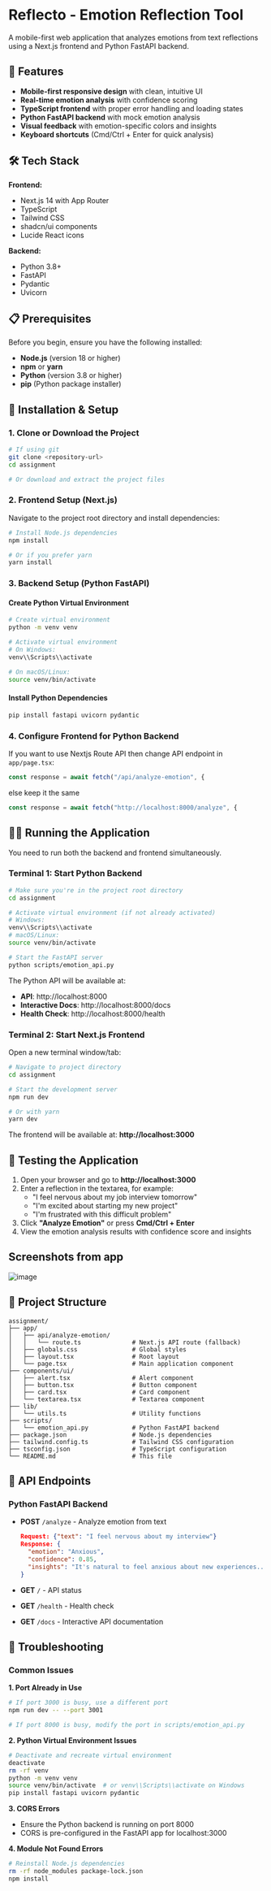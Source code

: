 # Reflecto - Emotion Reflection Tool

A mobile-first web application that analyzes emotions from text reflections using a Next.js frontend and Python FastAPI backend.

## 🌟 Features

- **Mobile-first responsive design** with clean, intuitive UI
- **Real-time emotion analysis** with confidence scoring
- **TypeScript frontend** with proper error handling and loading states
- **Python FastAPI backend** with mock emotion analysis
- **Visual feedback** with emotion-specific colors and insights
- **Keyboard shortcuts** (Cmd/Ctrl + Enter for quick analysis)

## 🛠️ Tech Stack

**Frontend:**
- Next.js 14 with App Router
- TypeScript
- Tailwind CSS
- shadcn/ui components
- Lucide React icons

**Backend:**
- Python 3.8+
- FastAPI
- Pydantic
- Uvicorn

## 📋 Prerequisites

Before you begin, ensure you have the following installed:
- **Node.js** (version 18 or higher)
- **npm** or **yarn**
- **Python** (version 3.8 or higher)
- **pip** (Python package installer)

## 🚀 Installation & Setup

### 1. Clone or Download the Project

```bash
# If using git
git clone <repository-url>
cd assignment

# Or download and extract the project files
```

### 2. Frontend Setup (Next.js)

Navigate to the project root directory and install dependencies:

```bash
# Install Node.js dependencies
npm install

# Or if you prefer yarn
yarn install
```

### 3. Backend Setup (Python FastAPI)

#### Create Python Virtual Environment

```bash
# Create virtual environment
python -m venv venv

# Activate virtual environment
# On Windows:
venv\\Scripts\\activate

# On macOS/Linux:
source venv/bin/activate
```

#### Install Python Dependencies

```bash
pip install fastapi uvicorn pydantic
```

### 4. Configure Frontend for Python Backend

If you want to use Nextjs Route API then change API endpoint in `app/page.tsx`:

```typescript
const response = await fetch("/api/analyze-emotion", {
```
else keep it the same

```typescript
const response = await fetch("http://localhost:8000/analyze", {
```

## 🏃‍♂️ Running the Application

You need to run both the backend and frontend simultaneously.

### Terminal 1: Start Python Backend

```bash
# Make sure you're in the project root directory
cd assignment

# Activate virtual environment (if not already activated)
# Windows:
venv\\Scripts\\activate
# macOS/Linux:
source venv/bin/activate

# Start the FastAPI server
python scripts/emotion_api.py
```

The Python API will be available at:
- **API**: http://localhost:8000
- **Interactive Docs**: http://localhost:8000/docs
- **Health Check**: http://localhost:8000/health

### Terminal 2: Start Next.js Frontend

Open a new terminal window/tab:

```bash
# Navigate to project directory
cd assignment

# Start the development server
npm run dev

# Or with yarn
yarn dev
```

The frontend will be available at: **http://localhost:3000**

## 🧪 Testing the Application

1. Open your browser and go to **http://localhost:3000**
2. Enter a reflection in the textarea, for example:
   - "I feel nervous about my job interview tomorrow"
   - "I'm excited about starting my new project"
   - "I'm frustrated with this difficult problem"
3. Click **"Analyze Emotion"** or press **Cmd/Ctrl + Enter**
4. View the emotion analysis results with confidence score and insights

## Screenshots from app
![image](https://github.com/user-attachments/assets/60db4172-899c-4b3b-9a40-b0457e540f63)

## 📁 Project Structure

```
assignment/
├── app/
│   ├── api/analyze-emotion/
│   │   └── route.ts              # Next.js API route (fallback)
│   ├── globals.css               # Global styles
│   ├── layout.tsx                # Root layout
│   └── page.tsx                  # Main application component
├── components/ui/
│   ├── alert.tsx                 # Alert component
│   ├── button.tsx                # Button component
│   ├── card.tsx                  # Card component
│   └── textarea.tsx              # Textarea component
├── lib/
│   └── utils.ts                  # Utility functions
├── scripts/
│   └── emotion_api.py            # Python FastAPI backend
├── package.json                  # Node.js dependencies
├── tailwind.config.ts            # Tailwind CSS configuration
├── tsconfig.json                 # TypeScript configuration
└── README.md                     # This file
```

## 🔧 API Endpoints

### Python FastAPI Backend

- **POST** `/analyze` - Analyze emotion from text
  ```json
  Request: {"text": "I feel nervous about my interview"}
  Response: {
    "emotion": "Anxious",
    "confidence": 0.85,
    "insights": "It's natural to feel anxious about new experiences..."
  }
  ```

- **GET** `/` - API status
- **GET** `/health` - Health check
- **GET** `/docs` - Interactive API documentation

## 🐛 Troubleshooting

### Common Issues

**1. Port Already in Use**
```bash
# If port 3000 is busy, use a different port
npm run dev -- --port 3001

# If port 8000 is busy, modify the port in scripts/emotion_api.py
```

**2. Python Virtual Environment Issues**
```bash
# Deactivate and recreate virtual environment
deactivate
rm -rf venv
python -m venv venv
source venv/bin/activate  # or venv\\Scripts\\activate on Windows
pip install fastapi uvicorn pydantic
```

**3. CORS Errors**
- Ensure the Python backend is running on port 8000
- CORS is pre-configured in the FastAPI app for localhost:3000

**4. Module Not Found Errors**
```bash
# Reinstall Node.js dependencies
rm -rf node_modules package-lock.json
npm install
```
